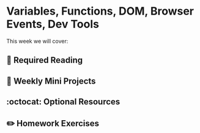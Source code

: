 # Variables, Functions, DOM, Browser Events, Dev Tools

This week we will cover:

## :closed_book:  **Required Reading**

## :dart:  **Weekly Mini Projects**

## :octocat:  **Optional Resources**

## :pencil2:  **Homework Exercises**

